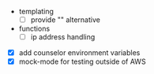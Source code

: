 - templating
  - [ ] provide "<no value>" alternative
- functions
  - [ ] ip address handling
- [x] add counselor environment variables
- [x] mock-mode for testing outside of AWS
